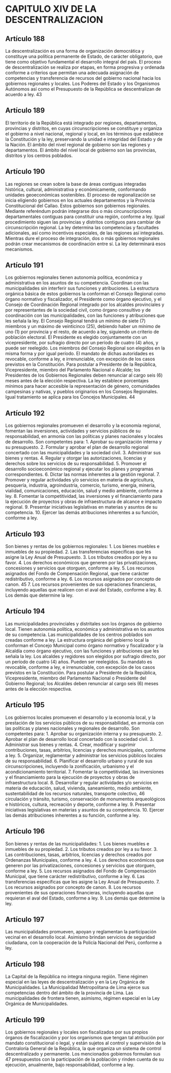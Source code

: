 # CAPITULO XIV DE LA DESCENTRALIZACION

## Artículo 188

La descentralización es una forma de organización democrática y constituye una política permanente de Estado, de carácter obligatorio, que tiene como objetivo fundamental el desarrollo integral del país. El proceso de descentralización se realiza por etapas, en forma progresiva y ordenada conforme a criterios que permitan una adecuada asignación de competencias y transferencia de recursos del gobierno nacional hacia los gobiernos regionales y locales. Los Poderes del Estado y los Organismos Autónomos así como el Presupuesto de la República se descentralizan de acuerdo a ley. 43 

## Artículo 189

El territorio de la República está integrado por regiones, departamentos, provincias y distritos, en cuyas circunscripciones se constituye y organiza el gobierno a nivel nacional, regional y local, en los términos que establece la Constitución y la ley, preservando la unidad e integridad del Estado y de la Nación. El ámbito del nivel regional de gobierno son las regiones y departamentos. El ámbito del nivel local de gobierno son las provincias, distritos y los centros poblados. 

## Artículo 190

Las regiones se crean sobre la base de áreas contiguas integradas histórica, cultural, administrativa y económicamente, conformando unidades geoeconómicas sostenibles. El proceso de regionalización se inicia eligiendo gobiernos en los actuales departamentos y la Provincia Constitucional del Callao. Estos gobiernos son gobiernos regionales. Mediante referéndum podrán integrarse dos o más circunscripciones departamentales contiguas para constituir una región, conforme a ley. Igual procedimiento siguen las provincias y distritos contiguos para cambiar de circunscripción regional. La ley determina las competencias y facultades adicionales, así como incentivos especiales, de las regiones así integradas. Mientras dure el proceso de integración, dos o más gobiernos regionales podrán crear mecanismos de coordinación entre sí. La ley determinará esos mecanismos. 

## Artículo 191

Los gobiernos regionales tienen autonomía política, económica y administrativa en los asuntos de su competencia. Coordinan con las municipalidades sin interferir sus funciones y atribuciones. La estructura orgánica básica de estos gobiernos la conforman el Consejo Regional como órgano normativo y fiscalizador, el Presidente como órgano ejecutivo, y el Consejo de Coordinación Regional integrado por los alcaldes provinciales y por representantes de la sociedad civil, como órgano consultivo y de coordinación con las municipalidades, con las funciones y atribuciones que les señala la ley. El Consejo Regional tendrá un mínimo de siete (7) miembros y un máximo de veinticinco (25), debiendo haber un mínimo de uno (1) por provincia y el resto, de acuerdo a ley, siguiendo un criterio de población electoral. El Presidente es elegido conjuntamente con un vicepresidente, por sufragio directo por un período de cuatro (4) años, y puede ser reelegido. Los miembros del Consejo Regional son elegidos en la misma forma y por igual período. El mandato de dichas autoridades es revocable, conforme a ley, e irrenunciable, con excepción de los casos previstos en la Constitución. Para postular a Presidente de la República, Vicepresidente, miembro del Parlamento Nacional o Alcalde; los Presidentes de los Gobiernos Regionales deben renunciar al cargo seis (6) meses antes de la elección respectiva. La ley establece porcentajes mínimos para hacer accesible la representación de género, comunidades campesinas y nativas, y pueblos originarios en los Consejos Regionales. Igual tratamiento se aplica para los Concejos Municipales. 44 

## Artículo 192

Los gobiernos regionales promueven el desarrollo y la economía regional, fomentan las inversiones, actividades y servicios públicos de su responsabilidad, en armonía con las políticas y planes nacionales y locales de desarrollo. Son competentes para: 1. Aprobar su organización interna y su presupuesto. 2. Formular y aprobar el plan de desarrollo regional concertado con las municipalidades y la sociedad civil. 3. Administrar sus bienes y rentas. 4. Regular y otorgar las autorizaciones, licencias y derechos sobre los servicios de su responsabilidad. 5. Promover el desarrollo socioeconómico regional y ejecutar los planes y programas correspondientes. 6. Dictar las normas inherentes a la gestión regional. 7. Promover y regular actividades y/o servicios en materia de agricultura, pesquería, industria, agroindustria, comercio, turismo, energía, minería, vialidad, comunicaciones, educación, salud y medio ambiente, conforme a ley. 8. Fomentar la competitividad, las inversiones y el financiamiento para la ejecución de proyectos y obras de infraestructura de alcance e impacto regional. 9. Presentar iniciativas legislativas en materias y asuntos de su competencia. 10. Ejercer las demás atribuciones inherentes a su función, conforme a ley. 

## Artículo 193

Son bienes y rentas de los gobiernos regionales: 1. Los bienes muebles e inmuebles de su propiedad. 2. Las transferencias específicas que les asigne la Ley Anual de Presupuesto. 3. Los tributos creados por ley a su favor. 4. Los derechos económicos que generen por las privatizaciones, concesiones y servicios que otorguen, conforme a ley. 5. Los recursos asignados del Fondo de Compensación Regional, que tiene carácter redistributivo, conforme a ley. 6. Los recursos asignados por concepto de canon. 45 7. Los recursos provenientes de sus operaciones financieras, incluyendo aquellas que realicen con el aval del Estado, conforme a ley. 8. Los demás que determine la ley. 

## Artículo 194

Las municipalidades provinciales y distritales son los órganos de gobierno local. Tienen autonomía política, económica y administrativa en los asuntos de su competencia. Las municipalidades de los centros poblados son creadas conforme a ley. La estructura orgánica del gobierno local la conforman el Concejo Municipal como órgano normativo y fiscalizador y la Alcaldía como órgano ejecutivo, con las funciones y atribuciones que les señala la ley. Los alcaldes y regidores son elegidos por sufragio directo, por un período de cuatro (4) años. Pueden ser reelegidos. Su mandato es revocable, conforme a ley, e irrenunciable, con excepción de los casos previstos en la Constitución. Para postular a Presidente de la República, Vicepresidente, miembro del Parlamento Nacional o Presidente del Gobierno Regional; los Alcaldes deben renunciar al cargo seis (6) meses antes de la elección respectiva. 

## Artículo 195

Los gobiernos locales promueven el desarrollo y la economía local, y la prestación de los servicios públicos de su responsabilidad, en armonía con las políticas y planes nacionales y regionales de desarrollo. Son competentes para: 1. Aprobar su organización interna y su presupuesto. 2. Aprobar el plan de desarrollo local concertado con la sociedad civil. 3. Administrar sus bienes y rentas. 4. Crear, modificar y suprimir contribuciones, tasas, arbitrios, licencias y derechos municipales, conforme a ley. 5. Organizar, reglamentar y administrar los servicios públicos locales de su responsabilidad. 6. Planificar el desarrollo urbano y rural de sus circunscripciones, incluyendo la zonificación, urbanismo y el acondicionamiento territorial. 7. Fomentar la competitividad, las inversiones y el financiamiento para la ejecución de proyectos y obras de infraestructura local. 8. Desarrollar y regular actividades y/o servicios en materia de educación, salud, vivienda, saneamiento, medio ambiente, sustentabilidad de los recursos naturales, transporte colectivo, 46 circulación y tránsito, turismo, conservación de monumentos arqueológicos e históricos, cultura, recreación y deporte, conforme a ley. 9. Presentar iniciativas legislativas en materias y asuntos de su competencia. 10. Ejercer las demás atribuciones inherentes a su función, conforme a ley. 

## Artículo 196

Son bienes y rentas de las municipalidades: 1. Los bienes muebles e inmuebles de su propiedad. 2. Los tributos creados por ley a su favor. 3. Las contribuciones, tasas, arbitrios, licencias y derechos creados por Ordenanzas Municipales, conforme a ley. 4. Los derechos económicos que generen por las privatizaciones, concesiones y servicios que otorguen, conforme a ley. 5. Los recursos asignados del Fondo de Compensación Municipal, que tiene carácter redistributivo, conforme a ley. 6. Las transferencias específicas que les asigne la Ley Anual de Presupuesto. 7. Los recursos asignados por concepto de canon. 8. Los recursos provenientes de sus operaciones financieras, incluyendo aquellas que requieran el aval del Estado, conforme a ley. 9. Los demás que determine la ley. 

## Artículo 197

Las municipalidades promueven, apoyan y reglamentan la participación vecinal en el desarrollo local. Asimismo brindan servicios de seguridad ciudadana, con la cooperación de la Policía Nacional del Perú, conforme a ley. 

## Artículo 198

La Capital de la República no integra ninguna región. Tiene régimen especial en las leyes de descentralización y en la Ley Orgánica de Municipalidades. La Municipalidad Metropolitana de Lima ejerce sus competencias dentro del ámbito de la provincia de Lima. Las municipalidades de frontera tienen, asimismo, régimen especial en la Ley Orgánica de Municipalidades. 

## Artículo 199

Los gobiernos regionales y locales son fiscalizados por sus propios órganos de fiscalización y por los organismos que tengan tal atribución por mandato constitucional o legal, y están sujetos al control y supervisión de la Contraloría General de la República, la que organiza un sistema de control descentralizado y permanente. Los mencionados gobiernos formulan sus 47 presupuestos con la participación de la población y rinden cuenta de su ejecución, anualmente, bajo responsabilidad, conforme a ley.  

